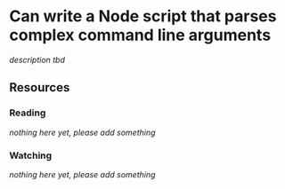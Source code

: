 # Can write a Node script that parses complex command line arguments
_description tbd_
## Resources
### Reading
_nothing here yet, please add something_
### Watching
_nothing here yet, please add something_
